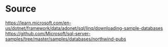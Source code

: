 Source
======
https://learn.microsoft.com/en-us/dotnet/framework/data/adonet/sql/linq/downloading-sample-databases
https://github.com/Microsoft/sql-server-samples/tree/master/samples/databases/northwind-pubs


